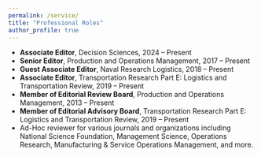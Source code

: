 ```yaml
---
permalink: /service/
title: "Professional Roles"
author_profile: true
---
```


<ul>
  <li><strong>Associate Editor</strong>, Decision Sciences, 2024 – Present</li>
  <li><strong>Senior Editor</strong>, Production and Operations Management, 2017 – Present</li>
  <li><strong>Guest Associate Editor</strong>, Naval Research Logistics, 2018 – Present</li>
  <li><strong>Associate Editor</strong>, Transportation Research Part E: Logistics and Transportation Review, 2019 – Present</li>
  <li><strong>Member of Editorial Review Board</strong>, Production and Operations Management, 2013 – Present</li>
  <li><strong>Member of Editorial Advisory Board</strong>, Transportation Research Part E: Logistics and Transportation Review, 2019 – Present</li>
  <li>Ad-Hoc reviewer for various journals and organizations including National Science Foundation, Management Science, Operations Research, Manufacturing & Service Operations Management, and more.</li>
</ul>
